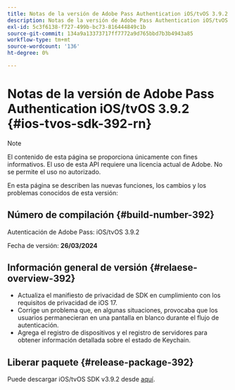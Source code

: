 ```yaml
---
title: Notas de la versión de Adobe Pass Authentication iOS/tvOS 3.9.2
description: Notas de la versión de Adobe Pass Authentication iOS/tvOS 3.9.2
exl-id: 5c3f6138-f727-499b-bc73-816444849c1b
source-git-commit: 134a9a13373717ff7772a9d765bbd7b3b4943a85
workflow-type: tm+mt
source-wordcount: '136'
ht-degree: 0%

---
```


# Notas de la versión de Adobe Pass Authentication iOS/tvOS 3.9.2 {#ios-tvos-sdk-392-rn}

>[!NOTE]
>
>El contenido de esta página se proporciona únicamente con fines informativos. El uso de esta API requiere una licencia actual de Adobe. No se permite el uso no autorizado.

En esta página se describen las nuevas funciones, los cambios y los problemas conocidos de esta versión:

## Número de compilación {#build-number-392}

Autenticación de Adobe Pass: iOS/tvOS 3.9.2

Fecha de versión: **26/03/2024**

## Información general de versión {#relaese-overview-392}

* Actualiza el manifiesto de privacidad de SDK en cumplimiento con los requisitos de privacidad de iOS 17.
* Corrige un problema que, en algunas situaciones, provocaba que los usuarios permanecieran en una pantalla en blanco durante el flujo de autenticación.
* Agrega el registro de dispositivos y el registro de servidores para obtener información detallada sobre el estado de Keychain.

## Liberar paquete {#release-package-392}

Puede descargar iOS/tvOS SDK v3.9.2 desde [aquí](https://tve.zendesk.com/hc/en-us/articles/204963209-iOS-tvOS-Native-AccessEnabler-Library).
